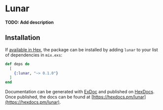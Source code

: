 # Lunar

**TODO: Add description**

## Installation

If [available in Hex](https://hex.pm/docs/publish), the package can be installed
by adding `lunar` to your list of dependencies in `mix.exs`:

```elixir
def deps do
  [
    {:lunar, "~> 0.1.0"}
  ]
end
```

Documentation can be generated with [ExDoc](https://github.com/elixir-lang/ex_doc)
and published on [HexDocs](https://hexdocs.pm). Once published, the docs can
be found at [https://hexdocs.pm/lunar](https://hexdocs.pm/lunar).

